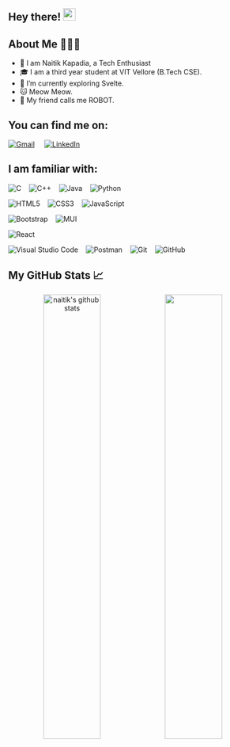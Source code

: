 <!--
**KapadiaNaitik/KapadiaNaitik** is a ✨ _special_ ✨ repository because its `README.md` (this file) appears on your GitHub profile.

Here are some ideas to get you started:

- 🔭 I’m currently working on ...
- 🌱 I’m currently learning ...
- 👯 I’m looking to collaborate on ...
- 🤔 I’m looking for help with ...
- 💬 Ask me about ...
- 📫 How to reach me: ...
- 😄 Pronouns: ...
- ⚡ Fun fact: ...
-->

## Hey there! <img src="https://media.giphy.com/media/hvRJCLFzcasrR4ia7z/giphy.gif" width="25px">

## About Me 👨🏻‍💻

- 👀 I am Naitik Kapadia, a Tech Enthusiast
- 🎓 I am a third year student at VIT Vellore (B.Tech CSE).
- 🌱 I’m currently exploring Svelte.
- 🐱 Meow Meow.
- 🤖 My friend calls me ROBOT. 

## You can find me on:
<a href = "mailto:naitikjkapadia@gmail.com?subject='Hey there, nice connecting with you'" target="_blank"><img alt="Gmail" src="https://img.shields.io/badge/Gmail-D14836?style=for-the-badge&logo=gmail&logoColor=white" /></a>&nbsp;&nbsp;&nbsp;&nbsp;
<a href = "https://www.linkedin.com/in/naitik-kapadia/" target="_blank"><img alt="LinkedIn" src="https://img.shields.io/badge/linkedin-%230077B5.svg?style=for-the-badge&logo=linkedin&logoColor=white"/></a>

## I am familiar with:


<!-- Programming Languages -->
![C](https://img.shields.io/badge/c-%2300599C.svg?style=for-the-badge&logo=c&logoColor=white)&nbsp;&nbsp;&nbsp;&nbsp;![C++](https://img.shields.io/badge/c++-%2300599C.svg?style=for-the-badge&logo=c%2B%2B&logoColor=white)&nbsp;&nbsp;&nbsp;&nbsp;![Java](https://img.shields.io/badge/java-%23ED8B00.svg?style=for-the-badge&logo=java&logoColor=white)&nbsp;&nbsp;&nbsp;&nbsp;![Python](https://img.shields.io/badge/python-3670A0?style=for-the-badge&logo=python&logoColor=ffdd54)

<!-- HTML5, CSS3, JS -->
![HTML5](https://img.shields.io/badge/html5-%23E34F26.svg?style=for-the-badge&logo=html5&logoColor=white)&nbsp;&nbsp;&nbsp;&nbsp;![CSS3](https://img.shields.io/badge/css3-%231572B6.svg?style=for-the-badge&logo=css3&logoColor=white)&nbsp;&nbsp;&nbsp;&nbsp;![JavaScript](https://img.shields.io/badge/javascript-%23323330.svg?style=for-the-badge&logo=javascript&logoColor=%23F7DF1E)

<!-- Designing -->
![Bootstrap](https://img.shields.io/badge/bootstrap-%23563D7C.svg?style=for-the-badge&logo=bootstrap&logoColor=white)&nbsp;&nbsp;&nbsp;&nbsp;![MUI](https://img.shields.io/badge/MUI-%230081CB.svg?style=for-the-badge&logo=material-ui&logoColor=white)

<!-- JS Frameworks -->
![React](https://img.shields.io/badge/react-%2320232a.svg?style=for-the-badge&logo=react&logoColor=%2361DAFB)&nbsp;&nbsp;&nbsp;&nbsp;



<span>![Visual Studio Code](https://img.shields.io/badge/Visual%20Studio%20Code-0078d7.svg?style=for-the-badge&logo=visual-studio-code&logoColor=white)&nbsp;&nbsp;&nbsp;&nbsp;![Postman](https://img.shields.io/badge/Postman-FF6C37?style=for-the-badge&logo=postman&logoColor=white)&nbsp;&nbsp;&nbsp;&nbsp;<img alt="Git" src="https://img.shields.io/badge/git-%23F05033.svg?style=for-the-badge&logo=git&logoColor=white"/>&nbsp;&nbsp;&nbsp;&nbsp;<img alt="GitHub" src="https://img.shields.io/badge/github-%23121011.svg?style=for-the-badge&logo=github&logoColor=white"/>
</span>


## My GitHub Stats 📈

<p align="center"> 
    <img width="48%" src="https://github-readme-stats.vercel.app/api?username=KapadiaNaitik&show_icons=true&count_private=true&theme=tokyonight" alt="naitik's github stats" />
    <img width="48%" src="https://github-readme-streak-stats.herokuapp.com/?user=KapadiaNaitik&count_private=true&theme=tokyonight" />
</p>

